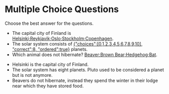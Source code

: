 # Multiple Choice Questions

Choose the best answer for the questions.

* The capital city of Finland is [Helsinki;Reykjavik;Oslo;Stockholm;Copenhagen](answer).
* The solar system consists of [{"choices":[0,1,2,3,4,5,6,7,8,9,10], "correct":8, "ordered":true}](answer) planets.
* Which animal does not hibernate? [Beaver;Brown Bear;Hedgehog;Bat](answer).

[](solution:begin)

* Helsinki is the capital city of Finland.
* The solar system has eight planets. Pluto used to be considered a planet but is not anymore.
* Beavers do not hibernate, instead they spend the winter in their lodge near which they have stored food.

[](solution:end)